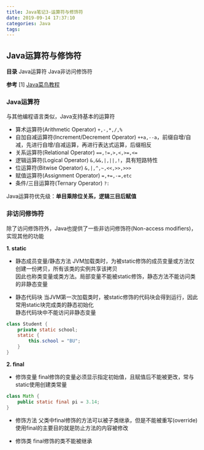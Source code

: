 ```yaml
---
title: Java笔记3-运算符与修饰符
date: 2019-09-14 17:37:10
categories: Java
tags:
---
```

## Java运算符与修饰符
__目录__
Java运算符
Java非访问修饰符

__参考__
[1] [Java菜鸟教程](https://www.runoob.com/java/java-tutorial.html)

### Java运算符
与其他编程语言类似，Java支持基本的运算符
- 算术运算符(Arithmetic Operator) `+,-,*,/,%`
- 自加自减运算符(Increment/Decrement Operator) `++a,--a`，前缀自增/自减，先进行自增/自减运算，再进行表达式运算，后缀相反
- 关系运算符(Relational Operator) `==,!=,>,<,>=,<=`
- 逻辑运算符(Logical Operator) `&,&&,|,||,!`，具有短路特性
- 位运算符(Bitwise Operator) `&,|,^,~,<<,>>,>>>`
- 赋值运算符(Assignment Operator) `=,+=,-=,etc`
- 条件/三目运算符(Ternary Operator) `?:`

Java运算符优先级：__单目乘除位关系，逻辑三目后赋值__

<!-- more -->

### 非访问修饰符
除了访问修饰符外，Java也提供了一些非访问修饰符(Non-access modifiers)，实现其他的功能

__1. static__
- 静态成员变量/静态方法
JVM加载类时，为被static修饰的成员变量或方法仅创建一份拷贝，所有该类的实例共享该拷贝  
因此也称类变量或类方法。局部变量不能被static修饰，静态方法不能访问类的非静态变量

- 静态代码块
当JVM第一次加载类时，被static修饰的代码块会得到运行，因此常用static块完成类的静态初始化  
静态代码块中不能访问非静态变量
```java
class Student {
    private static school;
    static {
        this.school = "BU";
    }
}
```

__2. final__
- 修饰变量
final修饰的变量必须显示指定初始值，且赋值后不能被更改，常与static使用创建类常量
```java
class Math {
    public static final pi = 3.14;
}

```
- 修饰方法
父类中final修饰的方法可以被子类继承，但是不能被重写(override)  
使用final的主要目的就是防止方法的内容被修改

- 修饰类
final修饰的类不能被继承

